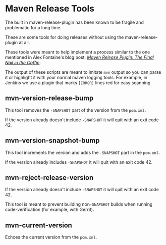 Maven Release Tools
===================

The built in maven-release-plugin has been known to be fragile and problematic
for a long time.

These are some tools for doing releases without using the maven-release-plugin
at all.

These tools were meant to help implement a process similar to the one mentioned
in Alex Fontaine's blog post, [*Maven Release Plugin: The Final Nail in the
Coffin*](http://axelfontaine.com/blog/final-nail.html).

The output of these scripts are meant to imitate `mvn` output so you can parse
it or highlight it with your normal maven logging tools. For example, in
Jenkins we use a plugin that marks `[ERROR]` lines red for easy scanning.

mvn-version-release-bump
------------------------

This tool removes the `-SNAPSHOT` part of the version from the `pom.xml`.

If the version already doesn't include `-SNAPSHOT` it will quit with an exit
code 42.

mvn-version-snapshot-bump
-------------------------

This tool increments the version and adds the `-SNAPSHOT` part in the
`pom.xml`.

If the version already includes `-SNAPSHOT` it will quit with an exit code 42.

mvn-reject-release-version
--------------------------

If the version already doesn't include `-SNAPSHOT` it will quit with an exit
code 42.

This tool is meant to prevent building non`-SNAPSHOT` builds when running
code-verification (for example, with Gerrit).

mvn-current-version
-------------------

Echoes the current version from the `pom.xml`.
